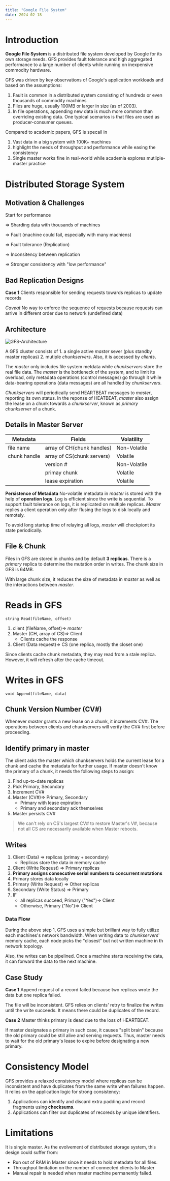 ```yaml
---
title: "Google File System"
date: 2024-02-18
---
```

# Introduction
**Google File System** is a distributed file system developed by Google for its own storage needs. GFS provides fault tolerance and high aggregated performance to a large number of clients while running on inexpensive commodity hardware.

GFS was driven by key observations of Google's application workloads and based on the assumptions:
1. Fault is common in a distributed system consisting of hundreds or even thousands of commodity machines
2. Files are huge, usually 100MB or larger in size (as of 2003).
3. In file operations, appending new data is much more common than overriding existing data. One typical scenarios is that files are used as producer-consumer queues.

Compared to academic papers, GFS is specail in 
1. Vast data in a big system with 100K+ machines
2. highlight the needs of throughput and performance while easing the consistency
3. Single master works fine in real-world while academia explores mutliple-master practice

# Distributed Storage System
## Motivation & Challenges
Start for performance

=> Sharding data with thousands of machines

=> Fault (machine could fail, especially with many machiens)

=> Fault tolerance (Replication)

=> Inconsitency between replication

=> Stronger consistency with "low performance"

## Bad Replication Designs
**Case 1** Clients responsible for sending requests towards replicas to update records

 *Caveat* No way to enforce the sequence of requests because requests can arrive in different order due to network (undefined data)

## Architecture
![GFS-Architecture](/blogs/images/gfs-architecture.png)

A GFS cluster consists of 1. a single active *master* sever (plus standby master replicas) 2. mutiple *chunkservers*. Also, it is accessed by *clients*.

The *master* only includes file system metdata while *chunkservers* store the real file data. The *master* is the bottleneck of the system, and to limit its overload, only metadata operations (control messages) go through it while data-bearing operations (data messages) are all handled by *chunkservers*.

*Chunkservers* will periodically send HEARTBEAT messages to *master*, reporting its own status. In the reponse of HEATBEAT, *master* also assign the lease on a chunk towards a *chunkserver*, known as *primary chunkserver* of a chunk.

## Details in Master Server
| Metadata | Fields | Volatility |
| --- | --- | --- |
| file name | array of CH(chunk handles) | Non-Volatile |
| chunk handle | array of CS(chunk servers) | Volatile |
| | version # | Non-Volatile |
| | primay chunk | Volatile |
| | lease expiration | Volatile |

**Persistence of Metadata**
No-volatile metadata in *master* is stored with the help of **operation logs**. Log is efficient since the write is sequential. To support fault tolerance on logs, it is replicated on multiple replicas. *Master* replies a client operation only after flusing the logs to disk locally and remotely.

To avoid long startup time of relaying all logs, *master* will checkpiont its state periodically.

## File & Chunk
Files in GFS are stored in chunks and by default **3 replicas**. There is a *primary* replica to determine the mutation order in writes. The chunk size in GFS is 64MB.

With large chunk size, it reduces the size of metadata in *master* as well as the interactions between *master*.

# Reads in GFS
```
string Read(fileName, offset)
```
1. client (fileName, offset)=> *master*
2. Master (CH, array of CS)=> Client
    * Clients cache the response 
3. Client (Data request)=> CS (one replica, mostly the closet one)

Since clients cache chunk metadata, they may read from a stale replica. However, it will refresh after the cache timeout.

# Writes in GFS
```
void Append(fileName, data)
```
## Chunk Version Number (CV#)
 Whenever *master* grants a new lease on a chunk, it increments CV#. The operations between clients and chunkservers will verify the CV# first before proceeding. 

## Identify primary in master
The client asks the master which chunkservers holds the current lease for a chunk and cache the metadata for further usage. If master doesn't know the primary of a chunk, it needs the following steps to assign:

1. Find up-to-date replicas
2. Pick Primary, Secondary
3. Increment CV#
4. Master (CV#)=> Primary, Secondary
    * Primary with lease expiration
    * Primary and secondary ack themselves
5. Master persists CV#

> We can't rely on CS's largest CV# to restore Master's V#, because not all CS are necessarily available when Master reboots.

## Writes
1. Client (Data) => replicas (primay + secondary)
    * Replicas store the data in memory cache
2. Client (Write Reqeust) => Primary replicas
3. **Primary assigns consecutive serial numbers to concurrent mutations**
4. Primary stores data locally
5. Primary (Write Request) => Other replicas
6. Secondary (Write Status) => Primary
7. IF
    * all replicas succeed, Primary ("Yes")=> Client
    * Otherwise, Primary ("No")=> Client

### Data Flow
During the above step 1, GFS uses a simple but brilliant way to fully utilize each machines's network bandwidth. When writing data to *chunkservers*' memory cache, each node picks the "closest" but not written machine in th network topology.

Also, the writes can be pipelined. Once a machine starts receiving the data, it can forward the data to the next machine.

## Case Study
**Case 1** Append request of a record failed because two replicas wrote the data but one replica failed.

The file will be inconsistent. GFS relies on clients' retry to finalize the writes until the write succeeds. It means there could be duplicates of the record.

**Case 2** Master thinks primary is dead due to the loss of HEARTBEAT.

If master designates a primary in such case, it causes "split brain" because the old primary could be still alive and serving requests. Thus, master needs to wait for the old primary's lease to expire before designating a new primary.

# Consistency Model
GFS provides a relaxed consistency model where replicas can be inconsistent and have duplicates from the same write when failures happen. It relies on the application logic for strong consistency:

1. Applications can identify and discard extra padding and record fragments using **checksums**.
2. Applications can filter out duplicates of recoreds by unique identifiers.



# Limitations
It is single master. As the evolvement of distributed storage system, this design could suffer from:
* Run out of RAM in Master since it needs to hold metadata for all files. 
* Throughput limitation on the number of connected clients to Master
* Manual repair is needed when master machine permanently failed.